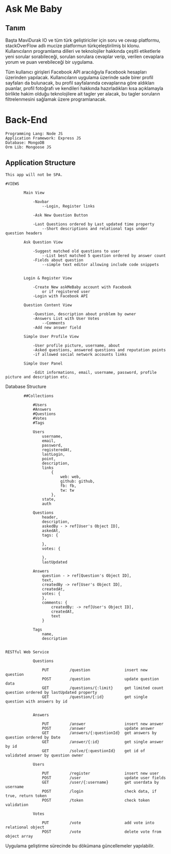 # Ask Me Baby

## Tanım

Başta MaviDurak IO ve tüm türk geliştiriciler için soru ve cevap platformu, stackOverFlow adlı mucize platformun türkçeleştirilmiş bi klonu. Kullanıcıların programlama dilleri ve teknolojiler hakkında çeşitli etiketlerle yeni sorular sorabileceği, sorulan sorulara cevaplar verip, verilen cevaplara yorum ve puan verebileceği bir uygulama.

Tüm kullanıcı girişleri Facebook API aracılığıyla Facebook hesapları üzerinden yapılacak. Kullanıcıların uygulama üzerinde sade birer profil sayfaları da bulunacak, bu profil sayfalarında cevaplarına göre aldıkları puanlar, profil fotoğrafı ve kendileri hakkında hazırladıkları kısa açıklamayla birlikte hakim olduğu teknolojilere ait tagler yer alacak, bu tagler soruların filtrelenmesini sağlamak üzere programlanacak.

# Back-End 

    Programming Lang: Node JS
    Application Framework: Express JS
    Database: MongoDB
    Orm Lib: Mongoose JS

## Application Structure
  
    This app will not be SPA.
    
    #VIEWS

            Main View

                -Navbar
                    --Login, Register links

                -Ask New Question Button

                -Last Questions ordered by Last updated time property
                    --Short descriptions and relational tags under question headers

            Ask Question View

                -Suggest matched old questions to user
                    --List best matched 5 question ordered by answer count
                -Fields about question
                    --simple text editor allowing include code snippets


            Login & Register View

                -Create New askMeBaby account with Facebook
                    or if registered user
                -Login with Facebook API

            Question Content View

                -Question, description about problem by owner
                -Answers List with User Votes
                    --Comments
                -Add new answer field

            Simple User Profile View

                -User profile picture, username, about
                -Asked questions, answered questions and reputation points
                -if allowed social network accounts links

            Simple User Panel

                -Edit informations, email, username, password, profile picture and description etc.

Database Structure

            ##Collections

                #Users
                #Answers
                #Questions
                #Votes
                #Tags

                Users
                    username,
                    email,
                    password,
                    registeredAt,
                    lastLogin,
                    point,
                    description,
                    links
                        {
                            web: web,
                            github: github,
                            fb: fb,
                            tw: tw
                        },
                    state,
                    auth

                Questions
                    header,
                    description,
                    askedBy - > ref[User's Object ID],
                    askedAt,
                    tags: {

                    },
                    votes: {

                    },
                    lastUpdated

                Answers
                    question - > ref[Question's Object ID],
                    text,
                    createdBy -> ref[User's Object ID],
                    createdAt,
                    votes: {
                    },
                    comments: {
                        createdBy: -> ref[User's Object ID],
                        createdAt,
                        text
                    }

                Tags
                    name,
                    description


    RESTful Web Service

                Questions

                    PUT         /question               insert new question
                    POST        /question               update question data
                    GET         /questions/{:limit}     get limited count question ordered by lastUpdated property
                    GET         /question/{:id}         get single question with answers by id


                Answers

                    PUT         /answer                 insert new answer
                    POST        /answer                 update answer
                    GET         /answers/{:questionId}  get answers by question ordered by Date
                    GET         /answer/{:id}           get single answer by id
                    GET         /solve/{:questionId}    get id of validated answer by question owner

                Users

                    PUT         /register               insert new user
                    POST        /user                   update user fields
                    GET         /user/{:username}       get userdata by username
                    POST        /login                  check data, if true, return token
                    POST        /token                  check token validation

                Votes

                    PUT         /vote                   add vote into relational object
                    POST        /vote                   delete vote from object array


  Uygulama geliştirme sürecinde bu dökümana güncellemeler yapılabilir.
